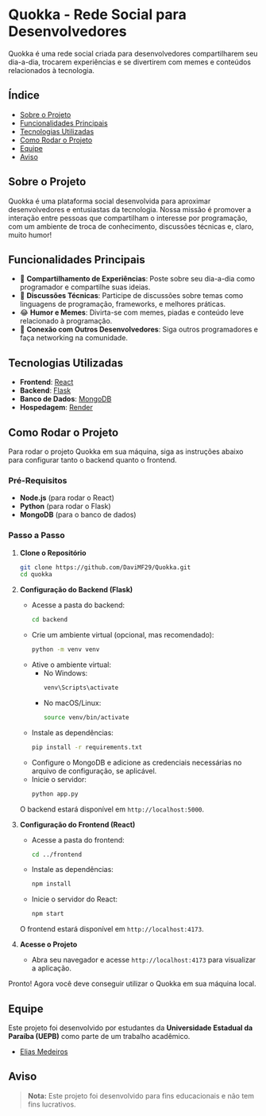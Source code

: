 # Quokka - Rede Social para Desenvolvedores

Quokka é uma rede social criada para desenvolvedores compartilharem seu dia-a-dia, trocarem experiências e se divertirem com memes e conteúdos relacionados à tecnologia.

## Índice

- [Sobre o Projeto](#sobre-o-projeto)
- [Funcionalidades Principais](#funcionalidades-principais)
- [Tecnologias Utilizadas](#tecnologias-utilizadas)
- [Como Rodar o Projeto](#como-rodar-o-projeto)
- [Equipe](#equipe)
- [Aviso](#aviso)

## Sobre o Projeto

Quokka é uma plataforma social desenvolvida para aproximar desenvolvedores e entusiastas da tecnologia. Nossa missão é promover a interação entre pessoas que compartilham o interesse por programação, com um ambiente de troca de conhecimento, discussões técnicas e, claro, muito humor!

## Funcionalidades Principais

- 📝 **Compartilhamento de Experiências**: Poste sobre seu dia-a-dia como programador e compartilhe suas ideias.
- 💬 **Discussões Técnicas**: Participe de discussões sobre temas como linguagens de programação, frameworks, e melhores práticas.
- 😂 **Humor e Memes**: Divirta-se com memes, piadas e conteúdo leve relacionado à programação.
- 🤝 **Conexão com Outros Desenvolvedores**: Siga outros programadores e faça networking na comunidade.

## Tecnologias Utilizadas

- **Frontend**: [React](https://reactjs.org/)
- **Backend**: [Flask](https://flask.palletsprojects.com/)
- **Banco de Dados**: [MongoDB](https://www.mongodb.com/)
- **Hospedagem**: [Render](https://render.com/)

## Como Rodar o Projeto

Para rodar o projeto Quokka em sua máquina, siga as instruções abaixo para configurar tanto o backend quanto o frontend.

### Pré-Requisitos

- **Node.js** (para rodar o React)
- **Python** (para rodar o Flask)
- **MongoDB** (para o banco de dados)

### Passo a Passo

1. **Clone o Repositório**
   ```bash
   git clone https://github.com/DaviMF29/Quokka.git
   cd quokka
   ```

2. **Configuração do Backend (Flask)**
   - Acesse a pasta do backend:
     ```bash
     cd backend
     ```
   - Crie um ambiente virtual (opcional, mas recomendado):
     ```bash
     python -m venv venv
     ```
   - Ative o ambiente virtual:
     - No Windows:
       ```bash
       venv\Scripts\activate
       ```
     - No macOS/Linux:
       ```bash
       source venv/bin/activate
       ```
   - Instale as dependências:
     ```bash
     pip install -r requirements.txt
     ```
   - Configure o MongoDB e adicione as credenciais necessárias no arquivo de configuração, se aplicável.
   - Inicie o servidor:
     ```bash
     python app.py
     ```

   O backend estará disponível em `http://localhost:5000`.

3. **Configuração do Frontend (React)**
   - Acesse a pasta do frontend:
     ```bash
     cd ../frontend
     ```
   - Instale as dependências:
     ```bash
     npm install
     ```
   - Inicie o servidor do React:
     ```bash
     npm start
     ```

   O frontend estará disponível em `http://localhost:4173`.

4. **Acesse o Projeto**
   - Abra seu navegador e acesse `http://localhost:4173` para visualizar a aplicação.

Pronto! Agora você deve conseguir utilizar o Quokka em sua máquina local.

## Equipe

Este projeto foi desenvolvido por estudantes da **Universidade Estadual da Paraíba (UEPB)** como parte de um trabalho acadêmico.

- [Elias Medeiros](https://github.com/eliasmedeiros898)

## Aviso

> **Nota:** Este projeto foi desenvolvido para fins educacionais e não tem fins lucrativos.
